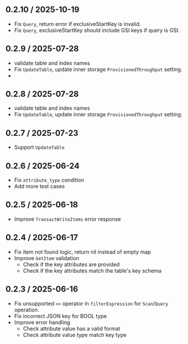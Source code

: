 ## 0.2.10 / 2025-10-19
* Fix `Query`, return error if exclusiveStartKey is invalid.
* Fix `Query`, exclusiveStartKey should include GSI keys if query is GSI.
 
## 0.2.9 / 2025-07-28
* validate table and index names
* Fix `UpdateTable`, update inner storage `ProvisionedThroughput` setting.
* 
## 0.2.8 / 2025-07-28
* validate table and index names 
* Fix `UpdateTable`, update inner storage `ProvisionedThroughput` setting.

## 0.2.7 / 2025-07-23
* Support `UpdateTable` 

## 0.2.6 / 2025-06-24
* Fix `attribute_type` condition
* Add more test cases

## 0.2.5 / 2025-06-18
* Improve `TransactWriteItems` error response 

## 0.2.4 / 2025-06-17
* Fix item not found logic, return nil instead of empty map
* Improve `GetItem` validation
  * Check if the key attributes are provided
  * Check if the key attributes match the table's key schema

## 0.2.3 / 2025-06-16
* Fix unsupported `<>` operator in `filterExpression` for `Scan`/`Query` operation.
* Fix incorrect JSON key for BOOL type
* Improve error handling
  * Check attribute value has a valid format 
  * Check attribute value type match key type